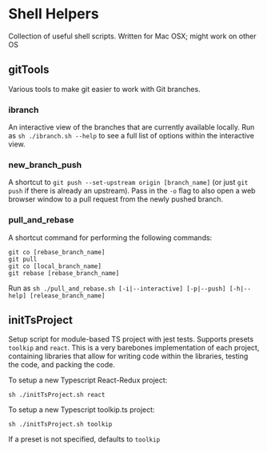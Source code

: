 # Shell Helpers
Collection of useful shell scripts. Written for Mac OSX; might work on other OS

## gitTools
Various tools to make git easier to work with Git branches.

### ibranch
An interactive view of the branches that are currently available locally. Run as `sh ./ibranch.sh --help` to see a full list of options within the interactive view.

### new_branch_push
A shortcut to ```git push --set-upstream origin [branch_name]``` (or just ```git push``` if there is already an upstream). Pass in the `-o` flag to also open a web browser window to a pull request from the newly pushed branch.

### pull_and_rebase
A shortcut command for performing the following commands:
```
git co [rebase_branch_name]
git pull
git co [local_branch_name]
git rebase [rebase_branch_name]
```

Run as `sh ./pull_and_rebase.sh [-i|--interactive] [-p|--push] [-h|--help] [release_branch_name]`


## initTsProject
Setup script for module-based TS project with jest tests. Supports presets `toolkip` and `react`. This is a very barebones implementation of each project, containing libraries that allow for writing code within the libraries, testing the code, and packing the code.


To setup a new Typescript React-Redux project:
```
sh ./initTsProject.sh react
```

To setup a new Typescript toolkip.ts project:
```
sh ./initTsProject.sh toolkip
```

If a preset is not specified, defaults to `toolkip`
